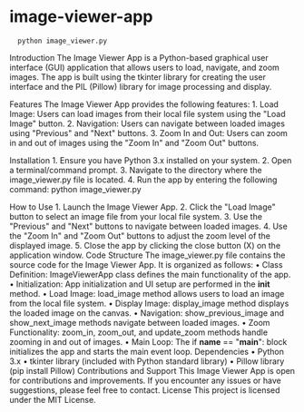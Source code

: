 # image-viewer-app
      python image_viewer.py
Introduction
The Image Viewer App is a Python-based graphical user interface (GUI) application that allows users to load, navigate, and zoom images. The app is built using the tkinter library for creating the user interface and the PIL (Pillow) library for image processing and display.

Features
The Image Viewer App provides the following features:
    1. Load Image: Users can load images from their local file system using the "Load Image" button.
    2. Navigation: Users can navigate between loaded images using "Previous" and "Next" buttons.
    3. Zoom In and Out: Users can zoom in and out of images using the "Zoom In" and "Zoom Out" buttons.


Installation
    1. Ensure you have Python 3.x installed on your system.
    2. Open a terminal/command prompt.
    3. Navigate to the directory where the image_viewer.py file is located.
    4. Run the app by entering the following command:
      python image_viewer.py

      
How to Use
    1. Launch the Image Viewer App.
    2. Click the "Load Image" button to select an image file from your local file system.
    3. Use the "Previous" and "Next" buttons to navigate between loaded images.
    4. Use the "Zoom In" and "Zoom Out" buttons to adjust the zoom level of the displayed image.
    5. Close the app by clicking the close button (X) on the application window.
Code Structure
The image_viewer.py file contains the source code for the Image Viewer App. It is organized as follows:
    • Class Definition: ImageViewerApp class defines the main functionality of the app.
    • Initialization: App initialization and UI setup are performed in the __init__ method.
    • Load Image: load_image method allows users to load an image from the local file system.
    • Display Image: display_image method displays the loaded image on the canvas.
    • Navigation: show_previous_image and show_next_image methods navigate between loaded images.
    • Zoom Functionality: zoom_in, zoom_out, and update_zoom methods handle zooming in and out of images.
    • Main Loop: The if __name__ == "__main__": block initializes the app and starts the main event loop.
Dependencies
    • Python 3.x
    • tkinter library (included with Python standard library)
    • Pillow library (pip install Pillow)
Contributions and Support
This Image Viewer App is open for contributions and improvements. If you encounter any issues or have suggestions, please feel free to contact.
License
This project is licensed under the MIT License.
